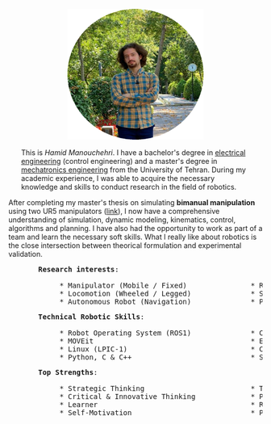 <!-- For initial loading of page it must be `README.md` file, image and paragraphs are written in html for better control and configuration in web page, please do not convert them into markdown syntax. -->

<p style="text-align:center;">
  <img width="270" height="259" src="/img/bio_image/about_img.png" alt="my photo">
</p>

<p style="margin: 1% 5% 1% 5%">
This is <i>Hamid Manouchehri</i>. I have a bachelor's degree in <u>electrical engineering</u> (control engineering) and a master's degree in <u>mechatronics engineering</u> from the University of Tehran. During my academic experience, I was able to acquire the necessary knowledge and skills to conduct research in the field of robotics. <br>

After completing my master's thesis on simulating <b>bimanual manipulation</b> using two UR5 manipulators (<a href="https://hamid-manouchehri.github.io/Development-and-Simulation-of-Bimanual-Object-Manipulation/">link</a>), I now have a comprehensive understanding of simulation, dynamic modeling, kinematics, control, algorithms and planning. I have also had the opportunity to work as part of a team and learn the necessary soft skills. What I really like about robotics is the close intersection between theorical formulation and experimental validation.

<pre>
       <b>Research interests</b>:

            * Manipulator (Mobile / Fixed)               * Robot Control Algorithms
            * Locomotion (Wheeled / Legged)              * Simulation & Dynamic Modeling
            * Autonomous Robot (Navigation)              * Planning & Optimization
</pre>

<pre>
       <b>Technical Robotic Skills</b>:
        
            * Robot Operating System (ROS1)              * CAD (SolidWorks)
            * MOVEit                                     * Embedded System Design (PIC MCU)
            * Linux (LPIC-1)                             * Control Engineering
            * Python, C & C++                            * Software and Hardware Troubleshooting
</pre>

<pre>
       <b>Top Strengths</b>:
        
            * Strategic Thinking                         * Team Player 
            * Critical & Innovative Thinking             * Project Management
            * Learner                                    * Responsibility and Commitment
            * Self-Motivation                            * Persistence
</pre>
